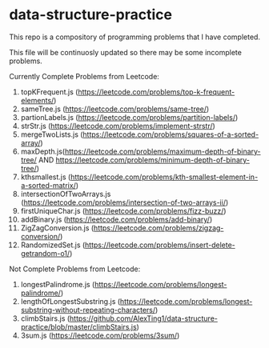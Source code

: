 # data-structure-practice

This repo is a compository of programming problems that I have completed. 

This file will be continuosly updated so there may be some incomplete problems. 

Currently Complete Problems from Leetcode:
  1. topKFrequent.js (https://leetcode.com/problems/top-k-frequent-elements/)
  2. sameTree.js (https://leetcode.com/problems/same-tree/)
  3. partionLabels.js (https://leetcode.com/problems/partition-labels/)
  4. strStr.js (https://leetcode.com/problems/implement-strstr/)
  5. mergeTwoLists.js (https://leetcode.com/problems/squares-of-a-sorted-array/)
  6. maxDepth.js(https://leetcode.com/problems/maximum-depth-of-binary-tree/ AND https://leetcode.com/problems/minimum-depth-of-binary-tree/)
  7. kthsmallest.js (https://leetcode.com/problems/kth-smallest-element-in-a-sorted-matrix/)
  8. intersectionOfTwoArrays.js (https://leetcode.com/problems/intersection-of-two-arrays-ii/)
  9. firstUniqueChar.js (https://leetcode.com/problems/fizz-buzz/)
  10. addBinary.js (https://leetcode.com/problems/add-binary/)
  11. ZigZagConversion.js (https://leetcode.com/problems/zigzag-conversion/)
  12. RandomizedSet.js (https://leetcode.com/problems/insert-delete-getrandom-o1/)
  
 Not Complete Problems from Leetcode:
  1. longestPalindrome.js (https://leetcode.com/problems/longest-palindrome/)
  2. lengthOfLongestSubstring.js (https://leetcode.com/problems/longest-substring-without-repeating-characters/)
  3. climbStairs.js (https://github.com/AlexTing1/data-structure-practice/blob/master/climbStairs.js)
  4. 3sum.js (https://leetcode.com/problems/3sum/)
 
